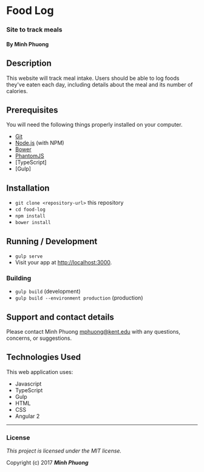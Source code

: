 # Food Log

### Site to track meals

#### By Minh Phuong

## Description

This website will track meal intake. Users should be able to log foods they've eaten each day, including details about the meal and its number of calories.

## Prerequisites

You will need the following things properly installed on your computer.

* [Git](https://git-scm.com/)
* [Node.js](https://nodejs.org/) (with NPM)
* [Bower](https://bower.io/)
* [PhantomJS](http://phantomjs.org/)
* [TypeScript]
* [Gulp]

## Installation

* `git clone <repository-url>` this repository
* `cd food-log`
* `npm install`
* `bower install`

## Running / Development

* `gulp serve`
* Visit your app at [http://localhost:3000](http://localhost:3000).

### Building

* `gulp build` (development)
* `gulp build --environment production` (production)

## Support and contact details

Please contact Minh Phuong mphuong@kent.edu with any questions, concerns, or suggestions.


## Technologies Used

This web application uses:
* Javascript
* TypeScript
* Gulp
* HTML
* CSS
* Angular 2

****

### License

*This project is licensed under the MIT license.*

Copyright (c) 2017 _**Minh Phuong**_
